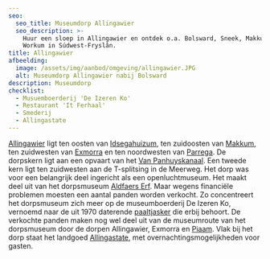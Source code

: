 ```yaml
---
seo:
  seo_title: Museumdorp Allingawier
  seo_description: >-
    Huur een sloep in Allingawier en ontdek o.a. Bolsward, Sneek, Makkum en
    Workum in Súdwest-Fryslân.
title: Allingawier
afbeelding:
  image: /assets/img/aanbod/omgeving/allingawier.JPG
  alt: Museumdorp Allingawier nabij Bolsward
description: Museumdorp
checklist:
  - Musuemboerderij 'De Izeren Ko'
  - Restaurant 'It Ferhaal'
  - Smederij
  - Allingastate
---
```


<a target="_blank" rel="noopener" href="https://nl.wikipedia.org/wiki/Allingawier">Allingawier</a>&nbsp;ligt ten oosten van&nbsp;<a target="_blank" rel="noopener" href="https://nl.wikipedia.org/wiki/Idsegahuizum">Idsegahuizum</a>, ten zuidoosten van&nbsp;<a target="_blank" rel="noopener" href="https://nl.wikipedia.org/wiki/Makkum_(dorp)">Makkum</a>, ten zuidwesten van&nbsp;<a target="_blank" rel="noopener" href="https://nl.wikipedia.org/wiki/Exmorra">Exmorra</a>&nbsp;en ten noordwesten van&nbsp;<a target="_blank" rel="noopener" href="https://nl.wikipedia.org/wiki/Parrega">Parrega</a>. De dorpskern ligt aan een opvaart van het&nbsp;<a target="_blank" rel="noopener" href="https://nl.wikipedia.org/wiki/Van_Panhuyskanaal">Van Panhuyskanaal</a>. Een tweede kern ligt ten zuidwesten aan de T-splitsing in de Meerweg. Het dorp was voor een belangrijk deel ingericht als een openluchtmuseum. Het maakt deel uit van het dorpsmuseum&nbsp;<a target="_blank" rel="noopener" href="https://nl.wikipedia.org/wiki/Aldfaers_Erf">Aldfaers Erf</a>. Maar wegens financiële problemen moesten een aantal panden worden verkocht. Zo concentreert het dorpsmuseum zich meer op de museumboerderij De Izeren Ko, vernoemd naar de uit 1970 daterende&nbsp;<a target="_blank" rel="noopener" href="https://nl.wikipedia.org/wiki/Tjasker">paaltjasker</a>&nbsp;die erbij behoort. De verkochte panden maken nog wel deel uit van de museumroute van het dorpsmuseum door de dorpen Allingawier, Exmorra en&nbsp;<a target="_blank" rel="noopener" href="https://nl.wikipedia.org/wiki/Piaam">Piaam</a>. Vlak bij het dorp staat het landgoed&nbsp;<a target="_blank" rel="noopener" href="https://nl.wikipedia.org/w/index.php?title=Allingastate&amp;action=edit&amp;redlink=1">Allingastate</a>, met overnachtingsmogelijkheden voor gasten.&nbsp;

## &nbsp;

